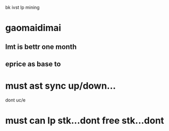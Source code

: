 bk ivst lp mining


# gaomaidimai 
## lmt is bettr  one month
## eprice as base to 
# must ast sync up/down...   


dont  uc/e


# must can lp stk...dont free stk...dont
